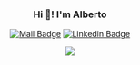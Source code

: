 


<div align="center">
  
  <h3>Hi 👋! I'm Alberto</h3>
  
  [![Mail Badge](https://img.shields.io/badge/-albertopluecker-c0392b?style=flat&labelColor=c0392b&logo=gmail&logoColor=white)](mailto:albertopluecker@gmail.com)
  [![Linkedin Badge](https://img.shields.io/badge/-LinkedIn-0e76a8?style=flat&labelColor=0e76a8&logo=linkedin&logoColor=white)](https://www.linkedin.com/in/alberto-pluecker/)  
</div>
<p align="center">
  <a href="https://skillicons.dev">
    <img src="https://skillicons.dev/icons?i=go,py,docker,kubernetes,git,githubactions,ansible,terraform,linux,bash,neovim,gcp&perline=4" />
  </a>
</p>
